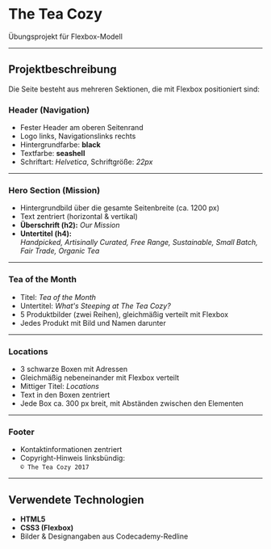 # The Tea Cozy

Übungsprojekt für Flexbox-Modell

---

## Projektbeschreibung

Die Seite besteht aus mehreren Sektionen, die mit Flexbox positioniert sind:

### Header (Navigation)
- Fester Header am oberen Seitenrand  
- Logo links, Navigationslinks rechts    
- Hintergrundfarbe: **black**  
- Textfarbe: **seashell**  
- Schriftart: *Helvetica*, Schriftgröße: *22px*  

---

###  Hero Section (Mission)
- Hintergrundbild über die gesamte Seitenbreite (ca. 1200 px)  
- Text zentriert (horizontal & vertikal)  
- **Überschrift (h2):** *Our Mission*  
- **Untertitel (h4):**  
  *Handpicked, Artisinally Curated, Free Range, Sustainable, Small Batch, Fair Trade, Organic Tea*  

---

### Tea of the Month
- Titel: *Tea of the Month*  
- Untertitel: *What's Steeping at The Tea Cozy?*  
- 5 Produktbilder (zwei Reihen), gleichmäßig verteilt mit Flexbox  
- Jedes Produkt mit Bild und Namen darunter  

---

### Locations
- 3 schwarze Boxen mit Adressen  
- Gleichmäßig nebeneinander mit Flexbox verteilt  
- Mittiger Titel: *Locations*  
- Text in den Boxen zentriert  
- Jede Box ca. 300 px breit, mit Abständen zwischen den Elementen  

---

### Footer
- Kontaktinformationen zentriert    
- Copyright-Hinweis linksbündig:  
  `© The Tea Cozy 2017`  

---

## Verwendete Technologien

- **HTML5**  
- **CSS3 (Flexbox)**  
- Bilder & Designangaben aus Codecademy-Redline  
